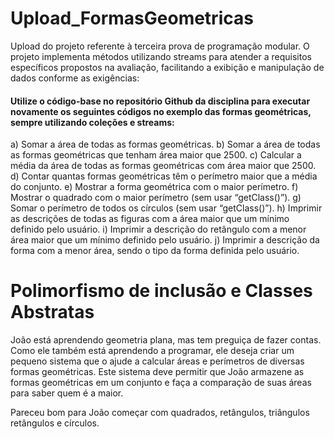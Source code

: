 # Upload_FormasGeometricas
Upload do projeto referente à terceira prova de programação modular. O projeto implementa métodos utilizando streams para atender a requisitos específicos propostos na avaliação, facilitando a exibição e manipulação de dados conforme as exigências:

#### Utilize o código-base no repositório Github da disciplina para executar novamente os seguintes códigos no exemplo das formas geométricas, sempre utilizando coleções e streams:
a) Somar a área de todas as formas geométricas.
b) Somar a área de todas as formas geométricas que tenham área maior que 2500.
c) Calcular a média da área de todas as formas geométricas com área maior que 2500.
d) Contar quantas formas geométricas têm o perímetro maior que a média do conjunto.
e) Mostrar a forma geométrica com o maior perímetro.
f) Mostrar o quadrado com o maior perímetro (sem usar “getClass()”).
g) Somar o perímetro de todos os círculos (sem usar “getClass()”).
h) Imprimir as descrições de todas as figuras com a área maior que um mínimo definido pelo usuário.
i) Imprimir a descrição do retângulo com a menor área maior que um mínimo definido pelo usuário.
j) Imprimir a descrição da forma com a menor área, sendo o tipo da forma definida pelo usuário.

# Polimorfismo de inclusão e Classes Abstratas

João está aprendendo geometria plana, mas tem preguiça de fazer contas. Como ele também está aprendendo a programar, ele deseja criar um pequeno sistema que o ajude a calcular áreas e perímetros de diversas formas geométricas. Este sistema deve permitir que João armazene as formas geométricas em um conjunto e faça a comparação de suas áreas para saber quem é a maior.

Pareceu bom para João começar com quadrados, retângulos, triângulos retângulos e círculos.


